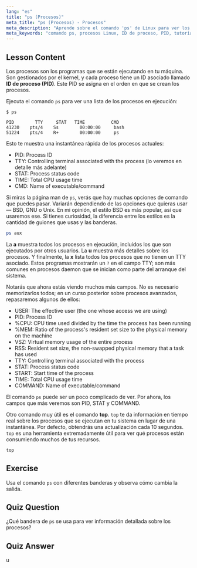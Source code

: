 ```yaml
---
lang: "es"
title: "ps (Procesos)"
meta_title: "ps (Procesos) - Procesos"
meta_description: "Aprende sobre el comando 'ps' de Linux para ver los procesos en ejecución y entender los IDs de proceso (PIDs). Obtén una guía para principiantes sobre la gestión de procesos."
meta_keywords: "comando ps, procesos Linux, ID de proceso, PID, tutorial Linux, principiante, guía, comando top"
---
```


## Lesson Content

Los procesos son los programas que se están ejecutando en tu máquina. Son gestionados por el kernel, y cada proceso tiene un ID asociado llamado **ID de proceso (PID)**. Este PID se asigna en el orden en que se crean los procesos.

Ejecuta el comando `ps` para ver una lista de los procesos en ejecución:

```plaintext
$ ps

PID        TTY     STAT   TIME          CMD
41230    pts/4    Ss        00:00:00     bash
51224    pts/4    R+        00:00:00     ps
```

Esto te muestra una instantánea rápida de los procesos actuales:

- PID: Process ID
- TTY: Controlling terminal associated with the process (lo veremos en detalle más adelante)
- STAT: Process status code
- TIME: Total CPU usage time
- CMD: Name of executable/command

Si miras la página man de `ps`, verás que hay muchas opciones de comando que puedes pasar. Variarán dependiendo de las opciones que quieras usar — BSD, GNU o Unix. En mi opinión, el estilo BSD es más popular, así que usaremos ese. Si tienes curiosidad, la diferencia entre los estilos es la cantidad de guiones que usas y las banderas.

```bash
ps aux
```

La **a** muestra todos los procesos en ejecución, incluidos los que son ejecutados por otros usuarios. La **u** muestra más detalles sobre los procesos. Y finalmente, la **x** lista todos los procesos que no tienen un TTY asociado. Estos programas mostrarán un `?` en el campo TTY; son más comunes en procesos daemon que se inician como parte del arranque del sistema.

Notarás que ahora estás viendo muchos más campos. No es necesario memorizarlos todos; en un curso posterior sobre procesos avanzados, repasaremos algunos de ellos:

- USER: The effective user (the one whose access we are using)
- PID: Process ID
- %CPU: CPU time used divided by the time the process has been running
- %MEM: Ratio of the process's resident set size to the physical memory on the machine
- VSZ: Virtual memory usage of the entire process
- RSS: Resident set size, the non-swapped physical memory that a task has used
- TTY: Controlling terminal associated with the process
- STAT: Process status code
- START: Start time of the process
- TIME: Total CPU usage time
- COMMAND: Name of executable/command

El comando `ps` puede ser un poco complicado de ver. Por ahora, los campos que más veremos son PID, STAT y COMMAND.

Otro comando muy útil es el comando **top**. `top` te da información en tiempo real sobre los procesos que se ejecutan en tu sistema en lugar de una instantánea. Por defecto, obtendrás una actualización cada 10 segundos. `top` es una herramienta extremadamente útil para ver qué procesos están consumiendo muchos de tus recursos.

```bash
top
```

## Exercise

Usa el comando `ps` con diferentes banderas y observa cómo cambia la salida.

## Quiz Question

¿Qué bandera de `ps` se usa para ver información detallada sobre los procesos?

## Quiz Answer

u
